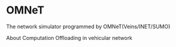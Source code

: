 # OMNeT
The network simulator programmed by OMNeT(Veins/INET/SUMO)

About Computation Offloading in vehicular network
